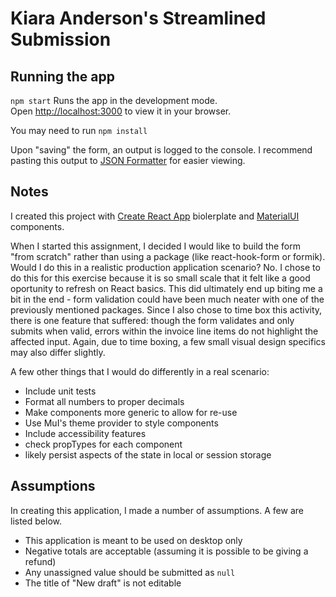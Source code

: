 # Kiara Anderson's Streamlined Submission

## Running the app

`npm start` Runs the app in the development mode.\
Open [http://localhost:3000](http://localhost:3000) to view it in your browser.

You may need to run `npm install`

Upon "saving" the form, an output is logged to the console. I recommend pasting this output to [JSON Formatter](https://jsonformatter.org/json-pretty-print) for easier viewing.

## Notes

I created this project with [Create React App](https://github.com/facebook/create-react-app) biolerplate and [MaterialUI](https://mui.com/) components.

When I started this assignment, I decided I would like to build the form "from scratch" rather than using a package (like react-hook-form or formik). Would I do this in a realistic production application scenario? No.
I chose to do this for this exercise because it is so small scale that it felt like a good oportunity to refresh on React basics. This did ultimately end up biting me a bit in the end - form validation could have been much neater with one of the previously mentioned packages. Since I also chose to time box this activity, there is one feature that suffered: though the form validates and only submits when valid, errors within the invoice line items do not highlight the affected input. Again, due to time boxing, a few small visual design specifics may also differ slightly.

A few other things that I would do differently in a real scenario:
 - Include unit tests
 - Format all numbers to proper decimals
 - Make components more generic to allow for re-use
 - Use MuI's theme provider to style components
 - Include accessibility features
 - check propTypes for each component
 - likely persist aspects of the state in local or session storage

## Assumptions

In creating this application, I made a number of assumptions. A few are listed below.
 - This application is meant to be used on desktop only
 - Negative totals are acceptable (assuming it is possible to be giving a refund)
 - Any unassigned value should be submitted as `null`
 - The title of "New draft" is not editable

